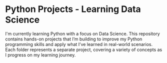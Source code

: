 # Python Projects - Learning Data Science
I'm currently learning Python with a focus on Data Science. This repository contains hands-on projects that I’m building to improve my Python programming skills and apply what I’ve learned in real-world scenarios. Each folder represents a separate project, covering a variety of concepts as I progress on my learning journey.